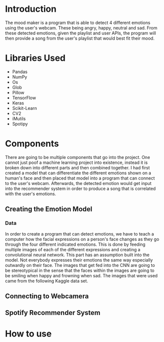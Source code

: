 
# Introduction
The mood maker is a program that is able to detect 4 different emotions using the user's webcam. These being angry, happy, neutral and sad. From these detected emotions, given the playlist and user APIs, the program will then provide a song from the user's playlist that would best fit their mood.


# Libraries Used
* Pandas
* NumPy
* Os
* Glob
* Pillow
* TensorFlow
* Keras
* Scikit-Learn
* CV2
* iMutils
* Spotipy


# Components
There are going to be multiple components that go into the project. One cannot just poof a machine learning project into existence, instead it is broken down into different parts and then combined together. I had first created a model that can differentiate the different emotions shown on a human's face and then placed that model into a program that can connect to the user's webcam. Afterwards, the detected emotion would get input into the recommender system in order to produce a song that is correlated with the user's emotions. 

## Creating the Emotion Model

### Data

In order to create a program that can detect emotions, we have to teach a computer how the facial expressions on a person's face changes as they go through the four different indicated emotions. This is done by feeding multiple images of each of the different expressions and creating a convolutional neural network. This part has an assumption built into the model. Not everybody expresses their emotions the same way especially outwardly on their face. The images that get fed into the CNN are going to be stereotypical in the sense that the faces within the images are going to be smiling when happy and frowning when sad. The images that were used came from the following Kaggle data set.

## Connecting to Webcamera


## Spotify Recommender System


# How to use
